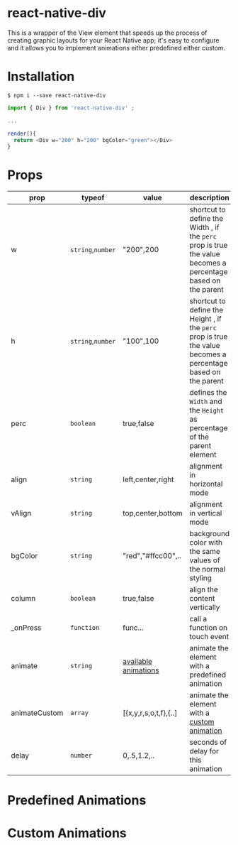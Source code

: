 # react-native-div
This is a wrapper of the View element that speeds up the process of creating graphic layouts for your React Native app; it's easy to configure and it allows you to implement animations either predefined either custom.

# Installation

`$ npm i --save react-native-div`

```javascript
import { Div } from 'react-native-div' ;

...

render(){
  return <Div w="200" h="200" bgColor="green"></Div>
}
```

# Props

prop | typeof | value | description
------ | ---- | ------- | ----
w | `string`,`number` | "200",200 | shortcut to define the Width , if the `perc` prop is true the value becomes a percentage based on the parent
h | `string`,`number` | "100",100 | shortcut to define the Height , if the `perc` prop is true the value becomes a percentage based on the parent
perc | `boolean` | true,false | defines the `Width` and the `Height` as percentage of the parent element 
align | `string` | left,center,right | alignment in horizontal mode
vAlign | `string` | top,center,bottom | alignment in vertical mode
bgColor | `string` | "red","#ffcc00",.. | background color with the same values of the normal styling
column | `boolean` | true,false | align the content vertically
_onPress | `function` | func... | call a function on touch event
animate | `string` | [available animations](#predefinedanimations) | animate the element with a predefined animation
animateCustom | `array` | [{x,y,r,s,o,t,f},{..] | animate the element with a [custom animation](#customanimation)
delay | `number` | 0,.5,1.2,.. | seconds of delay for this animation


# <a name="predefinedanimations"></a>Predefined Animations



# <a name="customanimation"></a>Custom Animations
